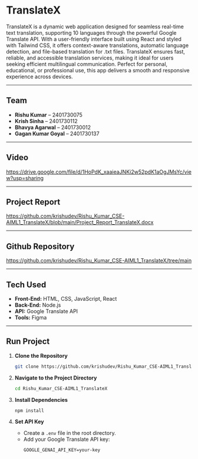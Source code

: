 # TranslateX

TranslateX is a dynamic web application designed for seamless real-time text translation, supporting 10 languages through the powerful Google Translate API. With a user-friendly interface built using React and styled with Tailwind CSS, it offers context-aware translations, automatic language detection, and file-based translation for .txt files. TranslateX ensures fast, reliable, and accessible translation services, making it ideal for users seeking efficient multilingual communication. Perfect for personal, educational, or professional use, this app delivers a smooth and responsive experience across devices.

---

## Team

- **Rishu Kumar** – 2401730075  
- **Krish Sinha** – 2401730112  
- **Bhavya Agarwal** – 2401730012  
- **Gagan Kumar Goyal** – 2401730137

---

## Video

https://drive.google.com/file/d/1HoPdK_xaaieaJNKi2w52pdK1aOgJMsYc/view?usp=sharing

---

## Project Report

https://github.com/krishudev/Rishu_Kumar_CSE-AIML1_TranslateX/blob/main/Project_Report_TranslateX.docx

---

## Github Repository

https://github.com/krishudev/Rishu_Kumar_CSE-AIML1_TranslateX/tree/main

---

## Tech Used

- **Front-End:** HTML, CSS, JavaScript, React  
- **Back-End:** Node.js  
- **API:** Google Translate API  
- **Tools:** Figma

---

## Run Project

1. **Clone the Repository**  
   ```bash
   git clone https://github.com/krishudev/Rishu_Kumar_CSE-AIML1_TranslateX
   ```

2. **Navigate to the Project Directory**  
   ```bash
   cd Rishu_Kumar_CSE-AIML1_TranslateX
   ```

3. **Install Dependencies**  
   ```bash
   npm install
   ```

4. **Set API Key**  
   - Create a `.env` file in the root directory.  
   - Add your Google Translate API key:
     ```
     GOOGLE_GENAI_API_KEY=your-key
     ```
